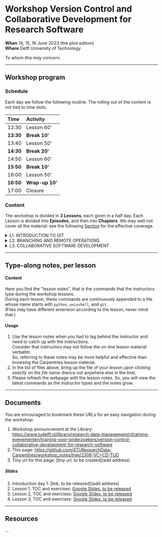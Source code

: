 # Workshop Version Control and Collaborative Development for Research Software

**When** 14, 15, 16 June 2023 (the pilot edition)  
**Where** Delft University of Technology

_To whom this may concern._

---
## Workshop program

### Schedule

Each day we follow the following routine. 
The rolling out of the content is not tied to time slots.

| Time  | Activity | 
|:------|:-------- | 
| 12:30 | Lesson  60' |
| **13:30** | **Break 10'** |
| 13:40 | Lesson 50' |
| **14:30** | **Break 20'** |
| 14:50 | Lesson 60' |
| **15:50** | **Break 10'** |
| 16:00 | Lesson  50'|
| **16:50** | **Wrap-up 10'** |
| 17:00 | Closure |

### Content

The workshop is divided in **3 Lessons**, each given in a half day. Each Lesson is divided into **Episodes**, and then into **Chapters**. We may well not cover all the material: see the following [Section](https://github.com/4TUResearchData-Carpentries/workshop_notes/edit/2306-VC+CD-TUD/README.md#type-along-notes-per-lesson) for the effective coverage.  

<details> 
<summary>
L1. INTRODUCTION TO GIT
</summary>
  
| Part | Topic |
|:----|:----|
| 1.1 | **Git repositories for version control** | 
| --- | Introduction to Git | 
| --- | Git command syntax and getting help | 
| --- | Creating an empty repository | 
| 1.2 | **Tracking changes in a working file and directory** | 
| --- | Tracking changes with the index | 
| --- | Not tracking and stop tracking | 
| --- | Undoing changes with the index | 
| --- | Deleting and renaming tracked files and directories  | 
| 1.3 | **Organising tracked changes in a history** | 
| --- | Committing changes with a configured identity and a message | 
| --- | Inspecting using the history | 
| --- | Undoing changes with the history | 
  
</details>

<details> 
<summary>
L2. BRANCHING AND REMOTE OPERATIONS
</summary>
  
| Part | Topic |
|:----|:----|
| 2.1 | **Branching** | 
| --- | Create, rename, change and delete branches | 
| --- | Develop and compare branches | 
| --- | Visualise and merge branches. Resolve conflicts | 
| 2.2 | **Remote repositories** | 
| --- | ... | 

</details>

<details> 
<summary>
L3. COLLABORATIVE SOFTWARE DEVELOPMENT
</summary>
  
| Part | Topic |
|:----|:----|
| 3.1 | **...** | 
| --- | ... | 
| --- | ... | 
| 3.2 | **...** | 
| --- | ... | 
| --- | ... | 

</details>


---

## Type-along notes, per lesson

#### Content

Here you find the "lesson notes", that is the commands that the instructors type during the workshop lessons.  
During each lesson, these commands are continuously appended to a file whose name starts with `python`, `unixshell`, and `git`.  
(Files may have different extension according to the lesson, never mind that.)

#### Usage

1. Use the lesson notes when you had to lag behind the instructor and need to catch up with the instructions.  
Consider that instructors may not follow the on-line lesson material verbatim.  
So, referring to these notes may be more helpful and effective than browsing the Carpentries lesson material.  
2. In the list of files above, bring up the file of your lesson upon clicking _exactly on the file name_ (hence not anywhere else in the line).  
3. Please refresh the webpage with the lesson notes. So, you will view the latest commands as the instructor types and the notes grow.

---
## Documents
You are encouraged to bookmark these URLs for an easy navigation during the workshop:

1. Workshop announcement at the Library: https://www.tudelft.nl/library/research-data-management/r/training-evenementen/training-voor-onderzoekers/version-control-collaborative-development-for-research-software
2. This page: https://github.com/4TUResearchData-Carpentries/workshop_notes/tree/2306-VC+CD-TUD
3. Tiny url for this page: [tiny url, to be created](add address)

##### Slides
1. Introduction day 1: [link, to be released](add address)
2. Lesson 1, TOC and exercises: [Google Slides, to be released](https://docs.google.com/presentation/d/15fFsslX_zyvXbgCkgCO-ALUbab38Q2oZZABhmqgn3yk/edit?usp=sharing)
3. Lesson 2, TOC and exercises: [Google Slides, to be released](https://docs.google.com/presentation/d/1p7-n04rVGNNlloMvJDAXApYkwWO1ItMIgCMLG9ScTqQ/edit?usp=sharing)
4. Lesson 3, TOC and exercises: [Google Slides, to be released](https://docs.google.com/presentation/d/1H18r-Q9CLx_aUPkTn3IXqWvOZdBWof-6ca_FdfOD9p0/edit?usp=sharing)


---
## Resources
...

